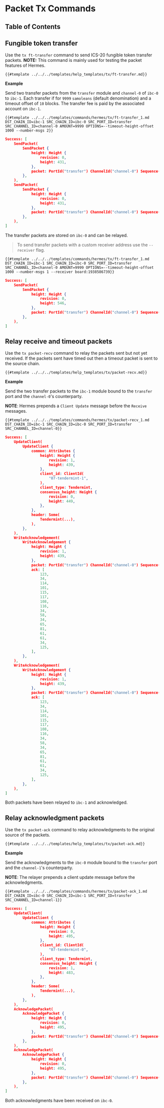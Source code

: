 # Packet Tx Commands

## Table of Contents

<!-- toc -->

## Fungible token transfer

Use the `tx ft-transfer` command to send ICS-20 fungible token transfer packets.
__NOTE:__ This command is mainly used for testing the packet features of Hermes.

```shell
{{#template ../../../templates/help_templates/tx/ft-transfer.md}}
```

__Example__

Send two transfer packets from the `transfer` module and `channel-0` of `ibc-0` to `ibc-1`. Each transfer if for `9999` `samoleans` (default denomination) and a timeout offset of `10` blocks. The transfer fee is paid by the associated account on `ibc-1`.

```shell
{{#template ../../../templates/commands/hermes/tx/ft-transfer_1.md DST_CHAIN_ID=ibc-1 SRC_CHAIN_ID=ibc-0 SRC_PORT_ID=transfer SRC_CHANNEL_ID=channel-0 AMOUNT=9999 OPTIONS=--timeout-height-offset 1000 --number-msgs 2}}
```

```json
Success: [
    SendPacket(
        SendPacket {
            height: Height {
                revision: 0,
                height: 431,
            },
            packet: PortId("transfer") ChannelId("channel-0") Sequence(4),
        },
    ),
    SendPacket(
        SendPacket {
            height: Height {
                revision: 0,
                height: 431,
            },
            packet: PortId("transfer") ChannelId("channel-0") Sequence(5),
        },
    ),
]
```

The transfer packets are stored on `ibc-0` and can be relayed.

> To send transfer packets with a custom receiver address use the `--receiver` flag.

```shell
{{#template ../../../templates/commands/hermes/tx/ft-transfer_1.md DST_CHAIN_ID=ibc-1 SRC_CHAIN_ID=ibc-0 SRC_PORT_ID=transfer SRC_CHANNEL_ID=channel-0 AMOUNT=9999 OPTIONS=--timeout-height-offset 1000 --number-msgs 1 --receiver board:1938586739}}
```

```json
Success: [
    SendPacket(
        SendPacket {
            height: Height {
                revision: 0,
                height: 546,
            },
            packet: PortId("transfer") ChannelId("channel-0") Sequence(7),
        },
    ),
]
```

## Relay receive and timeout packets

Use the `tx packet-recv` command to relay the packets sent but not yet received. If the packets sent have timed out then a timeout packet is sent to the source chain.

```shell
{{#template ../../../templates/help_templates/tx/packet-recv.md}}
```

__Example__

Send the two transfer packets to the `ibc-1` module bound to the `transfer` port and the `channel-0`'s counterparty.

__NOTE__: Hermes prepends a `Client Update` message before the `Receive` messages.

```shell
{{#template ../../../templates/commands/hermes/tx/packet-recv_1.md DST_CHAIN_ID=ibc-1 SRC_CHAIN_ID=ibc-0 SRC_PORT_ID=transfer SRC_CHANNEL_ID=channel-0}}
```

```json
Success: [
    UpdateClient(
        UpdateClient {
            common: Attributes {
                height: Height {
                    revision: 1,
                    height: 439,
                },
                client_id: ClientId(
                    "07-tendermint-1",
                ),
                client_type: Tendermint,
                consensus_height: Height {
                    revision: 0,
                    height: 449,
                },
            },
            header: Some(
                Tendermint(...),
            ),
        },
    ),
    WriteAcknowledgement(
        WriteAcknowledgement {
            height: Height {
                revision: 1,
                height: 439,
            },
            packet: PortId("transfer") ChannelId("channel-0") Sequence(4),
            ack: [
                123,
                34,
                114,
                101,
                115,
                117,
                108,
                116,
                34,
                58,
                34,
                65,
                81,
                61,
                61,
                34,
                125,
            ],
        },
    ),
    WriteAcknowledgement(
        WriteAcknowledgement {
            height: Height {
                revision: 1,
                height: 439,
            },
            packet: PortId("transfer") ChannelId("channel-0") Sequence(5),
            ack: [
                123,
                34,
                114,
                101,
                115,
                117,
                108,
                116,
                34,
                58,
                34,
                65,
                81,
                61,
                61,
                34,
                125,
            ],
        },
    ),
]
```

Both packets have been relayed to `ibc-1` and acknowledged.

## Relay acknowledgment packets

Use the `tx packet-ack` command to relay acknowledgments to the original source of the packets.

```shell
{{#template ../../../templates/help_templates/tx/packet-ack.md}}
```

__Example__

Send the acknowledgments to the `ibc-0` module bound to the `transfer` port and the `channel-1`'s counterparty.

__NOTE__: The relayer prepends a client update message before the acknowledgments.

```shell
{{#template ../../../templates/commands/hermes/tx/packet-ack_1.md DST_CHAIN_ID=ibc-0 SRC_CHAIN_ID=ibc-1 SRC_PORT_ID=transfer SRC_CHANNEL_ID=channel-1}}
```

```json
Success: [
    UpdateClient(
        UpdateClient {
            common: Attributes {
                height: Height {
                    revision: 0,
                    height: 495,
                },
                client_id: ClientId(
                    "07-tendermint-0",
                ),
                client_type: Tendermint,
                consensus_height: Height {
                    revision: 1,
                    height: 483,
                },
            },
            header: Some(
                Tendermint(...),
            ),
        },
    ),
    AcknowledgePacket(
        AcknowledgePacket {
            height: Height {
                revision: 0,
                height: 495,
            },
            packet: PortId("transfer") ChannelId("channel-0") Sequence(4),
        },
    ),
    AcknowledgePacket(
        AcknowledgePacket {
            height: Height {
                revision: 0,
                height: 495,
            },
            packet: PortId("transfer") ChannelId("channel-0") Sequence(5),
        },
    ),
]
```

Both acknowledgments have been received on `ibc-0`.
